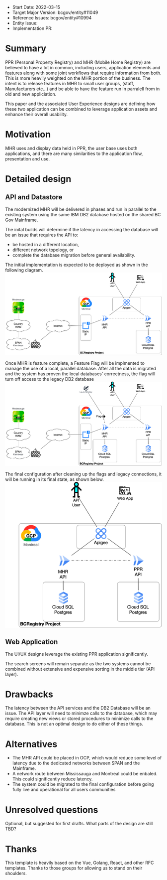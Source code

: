 - Start Date: 2022-03-15
- Target Major Version: bcgov/entity#11049
- Reference Issues: bcgov/entity#10994
- Entity Issue: 
- Implementation PR: 

# Summary

PPR (Personal Property Registry) and MHR (Mobile Home Registry) are believed to have a lot in common, including users, application elements and features along with some joint workflows that require information from both. This is more heavily weighted on the MHR portion of the business. The intent is to release features in MHR to small user groups, (staff, Manufacturers etc...) and be able to have the feature run in parralell from in old and new appliciation. 

This paper and the associated User Experience designs are defining how these two application can be combined to leverage application assets and enhance their overall usability.

# Motivation

MHR uses and display data held in PPR, the user base uses both applications, and there are many similarities to the application flow, presentation and use.

# Detailed design
## API and Datastore

The modernized MHR will be delivered in phases and run in parallel to the existing system using the same IBM DB2 database hosted on the shared BC Gov Mainframe.

The inital builds will determine if the latency in accessing the database will be an issue that requires the API to:
- be hosted in a different location,
- different network topology, or
- complete the database migration before general availability.

The initial implementation is expected to be deployed as shown in the following diagram.
![mhr and ppr APIs](rfc-ppr_mhr_combined/mhr.png)

Once MHR is feature complete, a Feature Flag will be implmented to manage the use of a local, parallel database. After all the data is migrated and the system has proven the local databases' correctness, the flag will turn off access to the legacy DB2 database
![mhr and ppr APIs with flag](rfc-ppr_mhr_combined/mhr-flag.png)

The final configuration after cleaning up the flags and legacy connections, it will be running in its final state, as shown below.
![mhr and ppr APIs final](rfc-ppr_mhr_combined/mhr-final.png)

## Web Application
The UI/UX designs leverage the existing PPR application significantly.

The search screens will remain separate as the two systems cannot be combined without extensive and expensive sorting in the middle tier (API layer).


# Drawbacks

The latency between the API services and the DB2 Database will be an issue.
The API layer will need to minimze calls to the database, which may require creating new views or stored procedures to minimize calls to the database. This is not an optimal design to do either of these things.

# Alternatives

- The MHR API could be placed in OCP, which would reduce some level of latency due to the dedicated networks between SPAN and the Mainframe.
- A network route between Mississauga and Montreal could be enbaled. This could significantly reduce latency.
- The system could be migrated to the final configuration before going fully live and operational for all users communities


# Unresolved questions

Optional, but suggested for first drafts. What parts of the design are still TBD?

# Thanks

This template is heavily based on the Vue, Golang, React, and other RFC templates. Thanks to those groups for allowing us to stand on their shoulders.
